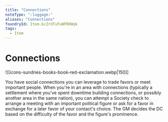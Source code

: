 ```yaml
---
title: "Connections"
noteType: ":luggage:"
aliases: "Connections"
foundryId: Item.GcZrUTuFuWFROWqk
tags:
  - Item
---
```


# Connections
![[icons-sundries-books-book-red-exclamation.webp|150]]

You have social connections you can leverage to trade favors or meet important people. When you're in an area with connections (typically a settlement where you've spent downtime building connections, or possibly another area in the same nation), you can attempt a Society check to arrange a meeting with an important political figure or ask for a favor in exchange for a later favor of your contact's choice. The GM decides the DC based on the difficulty of the favor and the figure's prominence.
